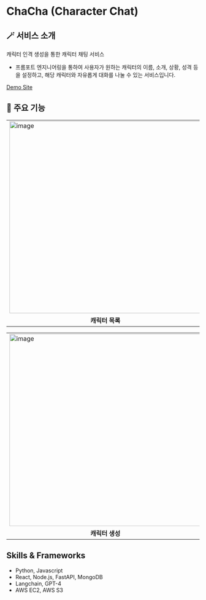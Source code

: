 # ChaCha (Character Chat)

## 🪄 서비스 소개
캐릭터 인격 생성을 통한 캐릭터 채팅 서비스
- 프롬포트 엔지니어링을 통하여 사용자가 원하는 캐릭터의 이름, 소개, 상황, 성격 등을 설정하고, 해당 캐릭터와 자유롭게 대화를 나눌 수 있는 서비스입니다.

[Demo Site](http://ec2-3-34-216-122.ap-northeast-2.compute.amazonaws.com/character)

## 📌 주요 기능
<table>
  <tr>
    <td><img width="500" alt="image" src=https://github.com/TeamOTK/.github/assets/79784618/31f29dd8-6cdf-42d9-9fb4-56e3390ead71>
</td>
    <td><img width="500" alt="image" src=https://github.com/TeamOTK/.github/assets/79784618/c22e701c-daac-4852-bc45-b74f88434e78>
</td>
  </tr>
  <tr>
    <td align="center"><b>캐릭터 목록</b></td>
    <td align="center"><b>캐릭터 상세 설정 확인</b></td>
  </tr>
</table>
<table>
  <tr>
    <td><img width="500" alt="image" src=https://github.com/TeamOTK/.github/assets/79784618/a4080160-b32b-4598-bfb3-7d9ca4689eca>
</td>
    <td><img width="500" alt="image" src=https://github.com/TeamOTK/.github/assets/79784618/8e5049c8-dac8-48c8-9fd3-35b9b970676c>
</td>
  </tr>
  <tr>
    <td align="center"><b>캐릭터 생성</b></td>
    <td align="center"><b>캐릭터 대화</b></td>
  </tr>
</table>

## Skills & Frameworks
- Python, Javascript
- React, Node.js, FastAPI, MongoDB
- Langchain, GPT-4
- AWS EC2, AWS S3
